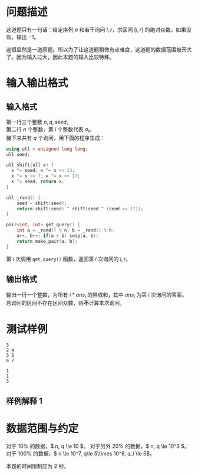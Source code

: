# 问题描述

这道题只有一句话：给定序列 $a$ 和若干询问 $l, r$，求区间 $[l, r]$ 的绝对众数。如果没有，输出 $-1$。

这很显然是一道原题。所以为了让这道题稍微有点难度，这道题的数据范围被开大了。因为输入过大，因此本题的输入比较特殊。

# 输入输出格式

## 输入格式
第一行三个整数 $n, q, seed$。  
第二行 $n$ 个整数，第 $i$ 个整数代表 $a_i$。  
接下来共有 $q$ 个询问，用下面的程序生成：

```cpp
using ull = unsigned long long;
ull seed;

ull shift(ull x) {
  x ^= seed; x ^= x << 13;
  x ^= x >> 7; x ^= x << 17;
  x ^= seed; return x;
}

ull _rand() {
    seed = shift(seed);
    return shift(seed) ^ shift(seed ^ (seed << 17));
}

pair<int, int> get_query() {
    int a = _rand() % n, b = _rand() % n;
    a++, b++; if(a > b) swap(a, b);
    return make_pair(a, b);
}
```
第 $i$ 次调用 `get_query()` 函数，返回第 $i$ 次询问的 $l, r$。

## 输出格式
输出一行一个整数，为所有 $i*ans_i$ 的异或和，其中 $ans_i$ 为第 $i$ 次询问的答案。若询问的区间不存在区间众数，则**不**计算本次询问。

# 测试样例

```input1
3
2 4
3 5
6 7
```

```output1
1
1
3
```

## 样例解释 1


# 数据范围与约定

对于 $10\%$ 的数据，$ n, q \le 10 $。
对于另外 $20\%$ 的数据，$ n, q \le 10^3 $。
对于 $100\%$ 的数据，$ n \le 10^7, q\le 5\times 10^8, a_i \le 3$。  

本题的时间限制应为 $2$ 秒。
